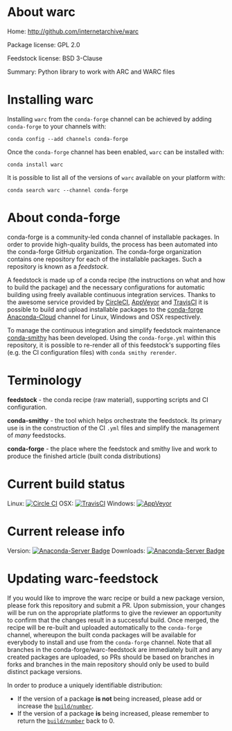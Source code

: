 About warc
==========

Home: http://github.com/internetarchive/warc

Package license: GPL 2.0

Feedstock license: BSD 3-Clause

Summary: Python library to work with ARC and WARC files



Installing warc
===============

Installing `warc` from the `conda-forge` channel can be achieved by adding `conda-forge` to your channels with:

```
conda config --add channels conda-forge
```

Once the `conda-forge` channel has been enabled, `warc` can be installed with:

```
conda install warc
```

It is possible to list all of the versions of `warc` available on your platform with:

```
conda search warc --channel conda-forge
```



About conda-forge
=================

conda-forge is a community-led conda channel of installable packages.
In order to provide high-quality builds, the process has been automated into the
conda-forge GitHub organization. The conda-forge organization contains one repository
for each of the installable packages. Such a repository is known as a *feedstock*.

A feedstock is made up of a conda recipe (the instructions on what and how to build
the package) and the necessary configurations for automatic building using freely
available continuous integration services. Thanks to the awesome service provided by
[CircleCI](https://circleci.com/), [AppVeyor](http://www.appveyor.com/)
and [TravisCI](https://travis-ci.org/) it is possible to build and upload installable
packages to the [conda-forge](https://anaconda.org/conda-forge)
[Anaconda-Cloud](http://docs.anaconda.org/) channel for Linux, Windows and OSX respectively.

To manage the continuous integration and simplify feedstock maintenance
[conda-smithy](http://github.com/conda-forge/conda-smithy) has been developed.
Using the ``conda-forge.yml`` within this repository, it is possible to re-render all of
this feedstock's supporting files (e.g. the CI configuration files) with ``conda smithy rerender``.


Terminology
===========

**feedstock** - the conda recipe (raw material), supporting scripts and CI configuration.

**conda-smithy** - the tool which helps orchestrate the feedstock.
                   Its primary use is in the construction of the CI ``.yml`` files
                   and simplify the management of *many* feedstocks.

**conda-forge** - the place where the feedstock and smithy live and work to
                  produce the finished article (built conda distributions)

Current build status
====================

Linux: [![Circle CI](https://circleci.com/gh/conda-forge/warc-feedstock.svg?style=shield)](https://circleci.com/gh/conda-forge/warc-feedstock)
OSX: [![TravisCI](https://travis-ci.org/conda-forge/warc-feedstock.svg?branch=master)](https://travis-ci.org/conda-forge/warc-feedstock)
Windows: [![AppVeyor](https://ci.appveyor.com/api/projects/status/github/conda-forge/warc-feedstock?svg=True)](https://ci.appveyor.com/project/conda-forge/warc-feedstock/branch/master)

Current release info
====================
Version: [![Anaconda-Server Badge](https://anaconda.org/conda-forge/warc/badges/version.svg)](https://anaconda.org/conda-forge/warc)
Downloads: [![Anaconda-Server Badge](https://anaconda.org/conda-forge/warc/badges/downloads.svg)](https://anaconda.org/conda-forge/warc)


Updating warc-feedstock
=======================

If you would like to improve the warc recipe or build a new
package version, please fork this repository and submit a PR. Upon submission,
your changes will be run on the appropriate platforms to give the reviewer an
opportunity to confirm that the changes result in a successful build. Once
merged, the recipe will be re-built and uploaded automatically to the
`conda-forge` channel, whereupon the built conda packages will be available for
everybody to install and use from the `conda-forge` channel.
Note that all branches in the conda-forge/warc-feedstock are
immediately built and any created packages are uploaded, so PRs should be based
on branches in forks and branches in the main repository should only be used to
build distinct package versions.

In order to produce a uniquely identifiable distribution:
 * If the version of a package **is not** being increased, please add or increase
   the [``build/number``](http://conda.pydata.org/docs/building/meta-yaml.html#build-number-and-string).
 * If the version of a package **is** being increased, please remember to return
   the [``build/number``](http://conda.pydata.org/docs/building/meta-yaml.html#build-number-and-string)
   back to 0.
